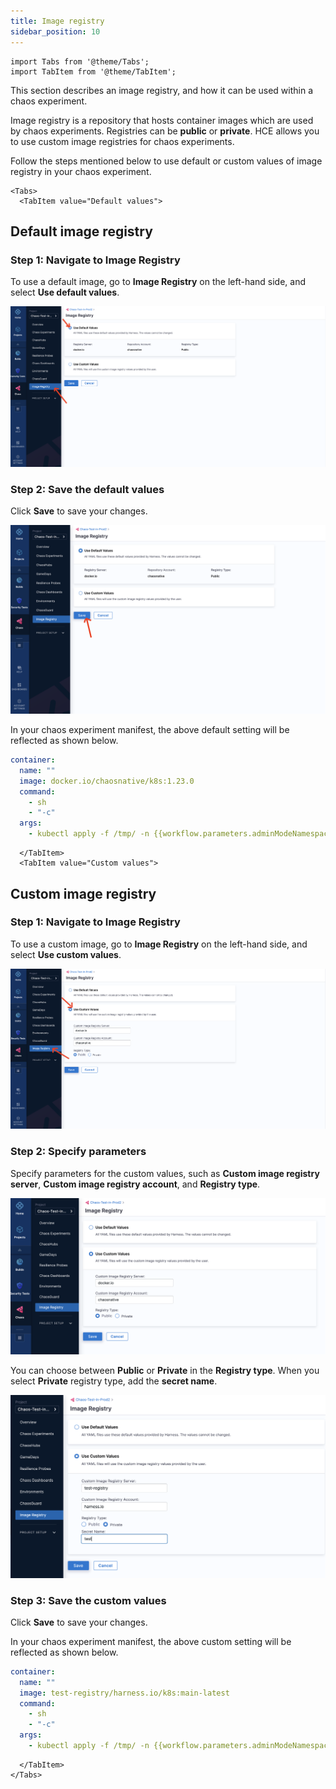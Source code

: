 ```yaml
---
title: Image registry 
sidebar_position: 10
---
```


```mdx-code-block
import Tabs from '@theme/Tabs';
import TabItem from '@theme/TabItem';
```

This section describes an image registry, and how it can be used within a chaos experiment. 

Image registry is a repository that hosts container images which are used by chaos experiments. Registries can be **public** or **private**. HCE allows you to use custom image registries for chaos experiments.

Follow the steps mentioned below to use default or custom values of image registry in your chaos experiment. 

```mdx-code-block
<Tabs>
  <TabItem value="Default values">
```
## Default image registry 

### Step 1: Navigate to Image Registry
To use a default image, go to **Image Registry** on the left-hand side, and select **Use default values**. 

![select-default](./static/image-registry/select-default.png)

### Step 2: Save the default values
Click **Save** to save your changes. 

![select-save](./static/image-registry/click-save.png)

In your chaos experiment manifest, the above default setting will be reflected as shown below.
```yaml
container:
  name: ""
  image: docker.io/chaosnative/k8s:1.23.0
  command:
    - sh
    - "-c"
  args:
    - kubectl apply -f /tmp/ -n {{workflow.parameters.adminModeNamespace}} && sleep 30
```

```mdx-code-block
  </TabItem>
  <TabItem value="Custom values">
```
## Custom image registry
### Step 1: Navigate to Image Registry

To use a custom image, go to **Image Registry** on the left-hand side, and select **Use custom values**.

![select-custom](./static/image-registry/select-custom.png)

### Step 2: Specify parameters
Specify parameters for the custom values, such as **Custom image registry server**, **Custom image registry account**, and **Registry type**.

![public-registry](./static/image-registry/public-registry.png)

You can choose between **Public** or **Private** in the **Registry type**. When you select **Private** registry type, add the **secret name**.

![private-registry](./static/image-registry/private-registry.png)

### Step 3: Save the custom values
Click **Save** to save your changes.

In your chaos experiment manifest, the above custom setting will be reflected as shown below.

```yaml
container:
  name: ""
  image: test-registry/harness.io/k8s:main-latest
  command:
    - sh
    - "-c"
  args:
    - kubectl apply -f /tmp/ -n {{workflow.parameters.adminModeNamespace}} && sleep 30
```

```mdx-code-block
  </TabItem>
</Tabs>
```